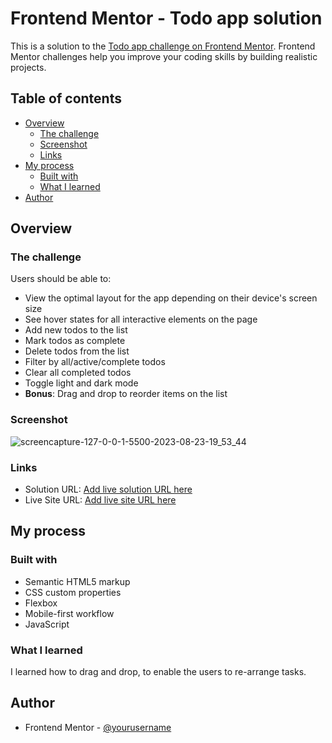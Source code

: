 # Frontend Mentor - Todo app solution

This is a solution to the [Todo app challenge on Frontend Mentor](https://www.frontendmentor.io/challenges/todo-app-Su1_KokOW). Frontend Mentor challenges help you improve your coding skills by building realistic projects. 

## Table of contents

- [Overview](#overview)
  - [The challenge](#the-challenge)
  - [Screenshot](#screenshot)
  - [Links](#links)
- [My process](#my-process)
  - [Built with](#built-with)
  - [What I learned](#what-i-learned)
- [Author](#author)

## Overview

### The challenge

Users should be able to:

- View the optimal layout for the app depending on their device's screen size
- See hover states for all interactive elements on the page
- Add new todos to the list
- Mark todos as complete
- Delete todos from the list
- Filter by all/active/complete todos
- Clear all completed todos
- Toggle light and dark mode
- **Bonus**: Drag and drop to reorder items on the list

### Screenshot
![screencapture-127-0-0-1-5500-2023-08-23-19_53_44](https://github.com/salmafadlabdulrahman/Todo-App/assets/88597694/7f3c741d-31b3-4a62-a0a5-96588b9b6b7a)

### Links

- Solution URL: [Add live solution URL here](https://github.com/salmafadlabdulrahman/Todo-App)
- Live Site URL: [Add live site URL here](https://spectacular-seahorse-e509ba.netlify.app/)


## My process

### Built with

- Semantic HTML5 markup
- CSS custom properties
- Flexbox
- Mobile-first workflow
- JavaScript

### What I learned
I learned how to drag and drop, to enable the users to re-arrange tasks.

## Author
- Frontend Mentor - [@yourusername](https://www.frontendmentor.io/profile/salmafadlabdulrahman)

